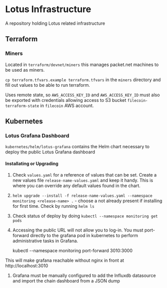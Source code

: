 # Lotus Infrastructure

A repository holding Lotus related infrastructure

## Terraform

### Miners

Located in `terraform/devnet/miners` this manages packet.net machines to be used as miners.

`cp terraform.tfvars.example terraform.tfvars` in the `miners` directory and fill out values to be able to run terraform.

Uses remote state, so `AWS_ACCESS_KEY_ID` and `AWS_ACCESS_KEY_ID` must also be exported with credentials allowing access to S3 bucket `filecoin-terraform-state` in `filecoin` AWS account.

## Kubernetes

### Lotus Grafana Dashboard

`kubernetes/helm/lotus-grafana` contains the Helm chart necessary to deploy the public Lotus Grafana dashboard

#### Installating or Upgrading

1. Check `values.yaml` for a reference of values that can be set. Create a new values file `release-name-values.yaml` and keep it handy. This is where you can override any default values found in the chart.
1. `helm upgrade --install -f release-name-values.yaml --namespace monitoring <release-name> .` - choose a <release-name> not already present if installing for first time. Check by running `helm ls`
1. Check status of deploy by doing `kubectl --namespace monitoring get pods`
1. Accessing the public URL will not allow you to log-in. You must port-forward directly to the grafana pod in kubernetes to perform administrative tasks in Grafana.

    kubectl --namespace monitoring port-forward <grafana-pod> 3010:3000

This will make grafana reachable without nginx in front at http://localhost:3010
1. Grafana must be manually configured to add the Influxdb datasource and import the chain dashboard from a JSON dump
